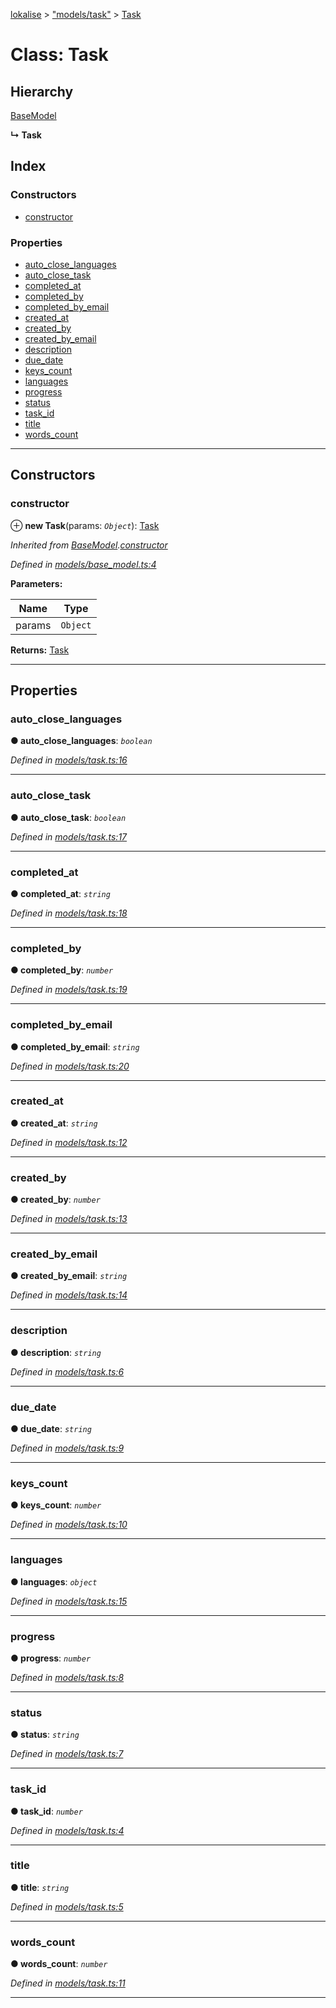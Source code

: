 [lokalise](../README.md) > ["models/task"](../modules/_models_task_.md) > [Task](../classes/_models_task_.task.md)

# Class: Task

## Hierarchy

 [BaseModel](_models_base_model_.basemodel.md)

**↳ Task**

## Index

### Constructors

* [constructor](_models_task_.task.md#constructor)

### Properties

* [auto_close_languages](_models_task_.task.md#auto_close_languages)
* [auto_close_task](_models_task_.task.md#auto_close_task)
* [completed_at](_models_task_.task.md#completed_at)
* [completed_by](_models_task_.task.md#completed_by)
* [completed_by_email](_models_task_.task.md#completed_by_email)
* [created_at](_models_task_.task.md#created_at)
* [created_by](_models_task_.task.md#created_by)
* [created_by_email](_models_task_.task.md#created_by_email)
* [description](_models_task_.task.md#description)
* [due_date](_models_task_.task.md#due_date)
* [keys_count](_models_task_.task.md#keys_count)
* [languages](_models_task_.task.md#languages)
* [progress](_models_task_.task.md#progress)
* [status](_models_task_.task.md#status)
* [task_id](_models_task_.task.md#task_id)
* [title](_models_task_.task.md#title)
* [words_count](_models_task_.task.md#words_count)

---

## Constructors

<a id="constructor"></a>

###  constructor

⊕ **new Task**(params: *`Object`*): [Task](_models_task_.task.md)

*Inherited from [BaseModel](_models_base_model_.basemodel.md).[constructor](_models_base_model_.basemodel.md#constructor)*

*Defined in [models/base_model.ts:4](https://github.com/lokalise/node-lokalise-api/blob/13b70eb/src/models/base_model.ts#L4)*

**Parameters:**

| Name | Type |
| ------ | ------ |
| params | `Object` |

**Returns:** [Task](_models_task_.task.md)

___

## Properties

<a id="auto_close_languages"></a>

###  auto_close_languages

**● auto_close_languages**: *`boolean`*

*Defined in [models/task.ts:16](https://github.com/lokalise/node-lokalise-api/blob/13b70eb/src/models/task.ts#L16)*

___
<a id="auto_close_task"></a>

###  auto_close_task

**● auto_close_task**: *`boolean`*

*Defined in [models/task.ts:17](https://github.com/lokalise/node-lokalise-api/blob/13b70eb/src/models/task.ts#L17)*

___
<a id="completed_at"></a>

###  completed_at

**● completed_at**: *`string`*

*Defined in [models/task.ts:18](https://github.com/lokalise/node-lokalise-api/blob/13b70eb/src/models/task.ts#L18)*

___
<a id="completed_by"></a>

###  completed_by

**● completed_by**: *`number`*

*Defined in [models/task.ts:19](https://github.com/lokalise/node-lokalise-api/blob/13b70eb/src/models/task.ts#L19)*

___
<a id="completed_by_email"></a>

###  completed_by_email

**● completed_by_email**: *`string`*

*Defined in [models/task.ts:20](https://github.com/lokalise/node-lokalise-api/blob/13b70eb/src/models/task.ts#L20)*

___
<a id="created_at"></a>

###  created_at

**● created_at**: *`string`*

*Defined in [models/task.ts:12](https://github.com/lokalise/node-lokalise-api/blob/13b70eb/src/models/task.ts#L12)*

___
<a id="created_by"></a>

###  created_by

**● created_by**: *`number`*

*Defined in [models/task.ts:13](https://github.com/lokalise/node-lokalise-api/blob/13b70eb/src/models/task.ts#L13)*

___
<a id="created_by_email"></a>

###  created_by_email

**● created_by_email**: *`string`*

*Defined in [models/task.ts:14](https://github.com/lokalise/node-lokalise-api/blob/13b70eb/src/models/task.ts#L14)*

___
<a id="description"></a>

###  description

**● description**: *`string`*

*Defined in [models/task.ts:6](https://github.com/lokalise/node-lokalise-api/blob/13b70eb/src/models/task.ts#L6)*

___
<a id="due_date"></a>

###  due_date

**● due_date**: *`string`*

*Defined in [models/task.ts:9](https://github.com/lokalise/node-lokalise-api/blob/13b70eb/src/models/task.ts#L9)*

___
<a id="keys_count"></a>

###  keys_count

**● keys_count**: *`number`*

*Defined in [models/task.ts:10](https://github.com/lokalise/node-lokalise-api/blob/13b70eb/src/models/task.ts#L10)*

___
<a id="languages"></a>

###  languages

**● languages**: *`object`*

*Defined in [models/task.ts:15](https://github.com/lokalise/node-lokalise-api/blob/13b70eb/src/models/task.ts#L15)*

___
<a id="progress"></a>

###  progress

**● progress**: *`number`*

*Defined in [models/task.ts:8](https://github.com/lokalise/node-lokalise-api/blob/13b70eb/src/models/task.ts#L8)*

___
<a id="status"></a>

###  status

**● status**: *`string`*

*Defined in [models/task.ts:7](https://github.com/lokalise/node-lokalise-api/blob/13b70eb/src/models/task.ts#L7)*

___
<a id="task_id"></a>

###  task_id

**● task_id**: *`number`*

*Defined in [models/task.ts:4](https://github.com/lokalise/node-lokalise-api/blob/13b70eb/src/models/task.ts#L4)*

___
<a id="title"></a>

###  title

**● title**: *`string`*

*Defined in [models/task.ts:5](https://github.com/lokalise/node-lokalise-api/blob/13b70eb/src/models/task.ts#L5)*

___
<a id="words_count"></a>

###  words_count

**● words_count**: *`number`*

*Defined in [models/task.ts:11](https://github.com/lokalise/node-lokalise-api/blob/13b70eb/src/models/task.ts#L11)*

___

